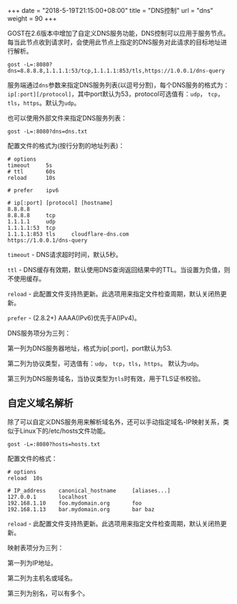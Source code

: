 +++
date = "2018-5-19T21:15:00+08:00"
title = "DNS控制"
url = "dns"
weight = 90
+++

GOST在2.6版本中增加了自定义DNS服务功能，DNS控制可以应用于服务节点。每当此节点收到请求时，会使用此节点上指定的DNS服务对此请求的目标地址进行解析。

```
gost -L=:8080?dns=8.8.8.8,1.1.1.1:53/tcp,1.1.1.1:853/tls,https://1.0.0.1/dns-query
```

服务端通过`dns`参数来指定DNS服务列表(以逗号分割)，每个DNS服务的格式为：`ip[:port][/protocol]`，其中port默认为53，protocol可选值有：`udp`， `tcp`，`tls`，`https`。默认为`udp`。

也可以使用外部文件来指定DNS服务列表：

```
gost -L=:8080?dns=dns.txt
```

配置文件的格式为(按行分割的地址列表)：

```
# options
timeout     5s
# ttl       60s
reload      10s

# prefer    ipv6

# ip[:port] [protocol] [hostname]
8.8.8.8
8.8.8.8     tcp
1.1.1.1     udp
1.1.1.1:53  tcp
1.1.1.1:853 tls     cloudflare-dns.com
https://1.0.0.1/dns-query
```

`timeout` - DNS请求超时时间，默认5秒。

`ttl` - DNS缓存有效期，默认使用DNS查询返回结果中的TTL。当设置为负值，则不使用缓存。

`reload` - 此配置文件支持热更新。此选项用来指定文件检查周期，默认关闭热更新。

`prefer` - (2.8.2+) AAAA(IPv6)优先于A(IPv4)。

DNS服务项分为三列：

第一列为DNS服务器地址，格式为ip[:port]，port默认为53.

第二列为协议类型，可选值有：`udp`， `tcp`，`tls`，`https`。 默认为`udp`。

第三列为DNS服务域名，当协议类型为`tls`时有效，用于TLS证书校验。

## 自定义域名解析

除了可以自定义DNS服务用来解析域名外，还可以手动指定域名-IP映射关系，类似于Linux下的/etc/hosts文件功能。

```
gost -L=:8080?hosts=hosts.txt
```

配置文件的格式：

```
# options
reload  10s

# IP_address    canonical_hostname     [aliases...]
127.0.0.1       localhost
192.168.1.10    foo.mydomain.org       foo
192.168.1.13    bar.mydomain.org       bar baz
```

`reload` - 此配置文件支持热更新。此选项用来指定文件检查周期，默认关闭热更新。

映射表项分为三列：

第一列为IP地址。

第二列为主机名或域名。

第三列为别名，可以有多个。
